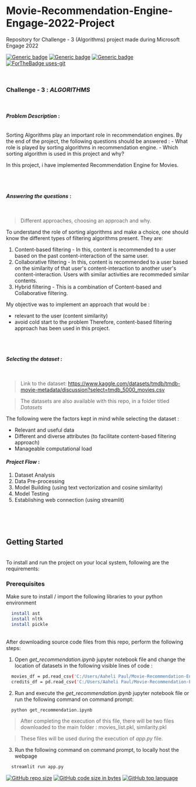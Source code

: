 # Movie-Recommendation-Engine-Engage-2022-Project
Repository for Challenge - 3 (Algorithms) project made during Microsoft Engage 2022

[![Generic badge](https://img.shields.io/badge/Engage-2022-Red.svg?style=for-the-badge)](https://acehacker.com/microsoft/engage2022/index.html) 
[![Generic badge](https://img.shields.io/badge/LinkedIn-Connect-blue.svg?style=for-the-badge&logo=linkedin&logoColor=white)](https://www.linkedin.com/in/aaheli-paul) 
[![Generic badge](https://img.shields.io/badge/Python-Language-blue.svg?style=for-the-badge)](https://github.com/aaheli-paul/Movie-Recommendation-Engine-Engage-2022-Project) 
[![ForTheBadge uses-git](http://ForTheBadge.com/images/badges/uses-git.svg)](https://GitHub.com/)

<br>

### Challenge - 3 : *ALGORITHMS* 

<br>

<!-- ABOUT THE PROJECT -->
#### **_Problem Description_** : 
<br>
Sorting Algorithms play an important role in recommendation engines. By the end of the project, the following questions should be answered :
- What role is played by sorting algorithms in recommendation engine.
- Which sorting algorithm is used in this project and why?

In this project, i have implemented Recommendation Engine for Movies.


<br><br>
<!-- APPROACH : WHAT AND WHY -->
#### **_Answering the questions_** :
<br>

> Different approaches, choosing an approach and why.

To understand the role of sorting algorithms and make a choice, one should know the different types of filtering algorithms present. They are:
1. Content-based filtering - In this, content is recommended to a user based on the past content-interaction of the same user.
2. Collaborative filtering - In this, content is recommended to a user based on the similarity of that user's content-interaction to another user's content-interaction. Users with similar activities are recommeded similar contents.
3. Hybrid filtering - This is a combination of Content-based and Collaborative filtering.

My objective was to implement an approach that would be :
- relevant to the user (content similarity)
- avoid cold start to the problem
Therefore, content-based filtering approach has been used in this project.


<br><br>
<!-- PROJECT PLANNING AND TRAJECTORY -->
#### _Selecting the dataset_ :
<br>

> Link to the dataset: https://www.kaggle.com/datasets/tmdb/tmdb-movie-metadata/discussion?select=tmdb_5000_movies.csv

> The datasets are also available with this repo, in a folder titled *Datasets*

The following were the factors kept in mind while selecting the dataset :
- Relevant and useful data
- Different and diverse attributes (to facilitate content-based filtering approach)
- Manageable computational load


#### _Project Flow_ :
1. Dataset Analysis
2. Data Pre-processing
3. Model Building (using text vectorization and cosine similarity)
4. Model Testing
5. Establishing web connection (using streamlit)



<br><br><br>
<!-- INSTALLATIONS -->

## Getting Started
<br>
To install and run the project on your local system, following are the requirements:

### Prerequisites
Make sure to install / import the following libraries to your python environment
```sh
  install ast
  install nltk
  install pickle
```

<br>
After downloading source code files from this repo, perform the following steps:
<br>

1. Open *get_recommendation.ipynb* jupyter notebook file and change the location of datasets in the following visible lines of code :

```sh
  movies_df = pd.read_csv('C:/Users/Aaheli Paul/Movie-Recommendation-Engine-Engage-2022-Project/Datasets/tmdb_5000_movies.csv')
  credits_df = pd.read_csv('C:/Users/Aaheli Paul/Movie-Recommendation-Engine-Engage-2022-Project/Datasets/tmdb_5000_credits.csv')
```

2. Run and execute the *get_recommendation.ipynb* jupyter notebook file or run the following command on command prompt:

```sh
  python get_recommendation.ipynb
```
> After completing the execution of this file, there will be two files downloaded to the main folder : movies_list.pkl, similarity.pkl

> These files will be used during the execution of *app.py* file.

3. Run the following command on command prompt, to locally host the webpage

```sh
  streamlit run app.py
```


[![GitHub repo size](https://img.shields.io/github/repo-size/aaheli-paul/Movie-Recommendation-Engine-Engage-2022-Project.svg?logo=github&style=social)](https://github.com/aaheli-paul)
[![GitHub code size in bytes](https://img.shields.io/github/languages/code-size/aaheli-paul/Movie-Recommendation-Engine-Engage-2022-Project.svg?logo=git&style=social)](https://github.com/aaheli-paul/)
[![GitHub top language](https://img.shields.io/github/languages/top/aaheli-paul/Movie-Recommendation-Engine-Engage-2022-Project.svg?logo=python&style=social)](https://github.com/aaheli-paul)
